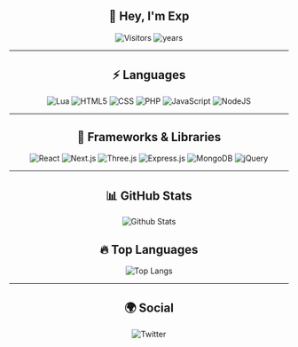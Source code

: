 <!--
**ExpMero/ExpMero** is a ✨ _special_ ✨ repository because its `README.md` (this file) appears on your GitHub profile.
-->

<h2 align="center">👋 Hey, I'm Exp</h2>

<p align="center">
  <img alt="Visitors" src="https://visitor-badge.laobi.icu/badge?page_id=ExpMero.ExpMero">
  <img alt="years" src="https://badges.pufler.dev/years/ExpMero">
</p>

---

<h2 align="center">⚡ Languages</h2>

<p align="center">
  <img alt="Lua" src="https://img.shields.io/badge/lua-%232C2D72.svg?style=for-the-badge&logo=lua&logoColor=white">
  <img alt="HTML5" src="https://img.shields.io/badge/html5-%23E34F26.svg?style=for-the-badge&logo=html5&logoColor=white"/>
  <img alt="CSS" src="https://img.shields.io/badge/css3-%231572B6.svg?style=for-the-badge&logo=css3&logoColor=white">
  <img alt="PHP" src="https://img.shields.io/badge/php-%23777BB4.svg?style=for-the-badge&logo=php&logoColor=white">
  <img alt="JavaScript" src="https://img.shields.io/badge/javascript-%23323330.svg?style=for-the-badge&logo=javascript&logoColor=%23F7DF1E"/>
  <img alt="NodeJS" src="https://img.shields.io/badge/node.js-%2343853D.svg?style=for-the-badge&logo=node-dot-js&logoColor=white"/>
</p>

---

<h2 align="center">🚀 Frameworks & Libraries</h2>

<p align="center">
  <img alt="React" src="https://img.shields.io/badge/react-%2361DAFB.svg?style=for-the-badge&logo=react&logoColor=black"/>
  <img alt="Next.js" src="https://img.shields.io/badge/next.js-%23000000.svg?style=for-the-badge&logo=next.js&logoColor=white"/>
  <img alt="Three.js" src="https://img.shields.io/badge/three.js-black?style=for-the-badge&logo=three.js&logoColor=white"/>
  <img alt="Express.js" src="https://img.shields.io/badge/express.js-%23404d59.svg?style=for-the-badge&logo=express&logoColor=white"/>
  <img alt="MongoDB" src="https://img.shields.io/badge/mongodb-%2347A248.svg?style=for-the-badge&logo=mongodb&logoColor=white"/>
  <img alt="jQuery" src="https://img.shields.io/badge/jquery-%230769AD.svg?style=for-the-badge&logo=jquery&logoColor=white"/>
</p>

---

<h2 align="center">📊 GitHub Stats</h2>

<p align="center">
  <img alt="Github Stats" src="https://github-readme-stats.vercel.app/api?username=ExpMero&show_icons=true&theme=dark">
</p>

<h2 align="center">🔥 Top Languages</h2>

<p align="center">
  <img alt="Top Langs" src="https://github-readme-stats.vercel.app/api/top-langs/?username=ExpMero&theme=dark">
</p>

---

<h2 align="center">🌍 Social</h2>

<p align="center">
  <img alt="Twitter" src="https://img.shields.io/badge/i_8xp-%231DA1F2.svg?style=for-the-badge&logo=Twitter&logoColor=white"/>
</p>
